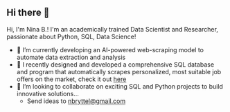 ## Hi there 👋

Hi, I'm Nina B.!
I'm an academically trained Data Scientist and Researcher, passionate about Python, SQL, Data Science!

- 🔭 I’m currently developing an AI-powered web-scraping model to automate data extraction and analysis
- 🌱 I recently designed and developed a comprehensive SQL database and program that automatically scrapes personalized, most suitable job offers on the market, check it out [here](https://github.com/Nbryttel/python-sql-web_scraper)
- 👯 I’m looking to collaborate on exciting SQL and Python projects to build innovative solutions...
  - Send ideas to nbryttel@gmail.com
<!--
**Nbryttel/nbryttel** is a ✨ _special_ ✨ repository because its `README.md` (this file) appears on your GitHub profile.

Here are some ideas to get you started:

- 🔭 I’m currently working on ...
- 🌱 I’m currently learning ...
- 👯 I’m looking to collaborate on ...
- 🤔 I’m looking for help with ...
- 💬 Ask me about ...
- 📫 How to reach me: ...
- 😄 Pronouns: ...
- ⚡ Fun fact: ...
-->
